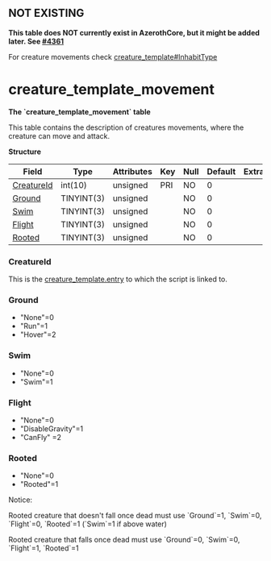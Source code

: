 ## NOT EXISTING

**This table does NOT currently exist in AzerothCore, but it might be added later. See [#4361](https://github.com/azerothcore/azerothcore-wotlk/issues/4361)**

For creature movements check [creature_template#InhabitType](https://www.azerothcore.org/wiki/creature_template#inhabittype)

# creature_template_movement

**The \`creature\_template\_movement\` table**

This table contains the description of creatures movements, where the creature can move and attack.

**Structure**

| Field           | Type       | Attributes | Key | Null | Default | Extra | Comment |
|-----------------|------------|------------|-----|------|---------|-------|---------|
| [CreatureId][1] | int(10)    | unsigned   | PRI | NO   | 0       |       |         |
| [Ground][2]     | TINYINT(3) | unsigned   |     | NO   | 0       |       |         |
| [Swim][3]       | TINYINT(3) | unsigned   |     | NO   | 0       |       |         |
| [Flight][4]     | TINYINT(3) | unsigned   |     | NO   | 0       |       |         |
| [Rooted][5]     | TINYINT(3) | unsigned   |     | NO   | 0       |       |         |

[1]: #creatureid
[2]: #ground
[3]: #swim
[4]: #flight
[5]: #rooted

### CreatureId

This is the [creature\_template.entry](http://www.azerothcore.org/wiki/creature_template#creature_template-entry) to which the script is linked to.

### Ground

- "None"=0
- "Run"=1
- "Hover"=2

### Swim
- "None"=0
- "Swim"=1

### Flight
- "None"=0
- "DisableGravity"=1
- "CanFly" =2

### Rooted
- "None"=0
- "Rooted"=1

Notice:

Rooted creature that doesn't fall once dead must use \`Ground\`=1, \`Swim\`=0, \`Flight\`=0, \`Rooted\`=1 (\`Swim\`=1 if above water)

Rooted creature that falls once dead must use \`Ground\`=0, \`Swim\`=0, \`Flight\`=1, \`Rooted\`=1
